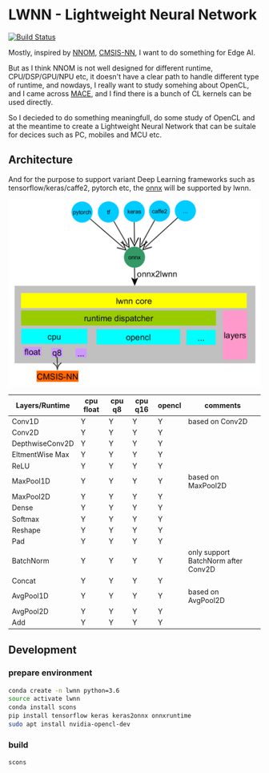 # LWNN - Lightweight Neural Network

[![Build Status](https://travis-ci.org/lwnn/lwnn.svg?branch=master)](https://travis-ci.org/lwnn/lwnn)

Mostly, inspired by [NNOM](https://github.com/majianjia/nnom), [CMSIS-NN](https://github.com/ARM-software/CMSIS_5/tree/develop/CMSIS/NN), I want to do something for Edge AI.

But as I think NNOM is not well designed for different runtime, CPU/DSP/GPU/NPU etc, it doesn't have a clear path to handle different type of runtime, and nowdays, I really want to study somehing about OpenCL, and I came across [MACE](https://github.com/XiaoMi/mace/tree/master/mace/ops/opencl/cl), and I find there is a bunch of CL kernels can be used directly.

So I decieded to do something meaningfull, do some study of OpenCL and at the meantime to create a Lightweight Neural Network that can be suitale for decices such as PC, mobiles and MCU etc.

## Architecture

And for the purpose to support variant Deep Learning frameworks such as tensorflow/keras/caffe2, pytorch etc, the [onnx](https://onnx.ai/) will be supported by lwnn.

![arch](docs/arch.png)

| Layers/Runtime | cpu float | cpu q8 | cpu q16 | opencl | comments |
| - | - | - | - | - | - |
| Conv1D | Y | Y | Y | Y | based on Conv2D |
| Conv2D | Y | Y | Y | Y | |
| DepthwiseConv2D | Y | Y | Y | Y | |
| EltmentWise Max | Y | Y | Y | Y | |
| ReLU | Y | Y | Y | Y | |
| MaxPool1D | Y | Y | Y | Y | based on MaxPool2D |
| MaxPool2D | Y | Y | Y | Y | |
| Dense | Y | Y | Y | Y | |
| Softmax | Y | Y | Y | Y | |
| Reshape | Y | Y | Y | Y | |
| Pad | Y | Y | Y | Y | |
| BatchNorm | Y | Y | Y | Y | only support BatchNorm after Conv2D |
| Concat | Y | Y | Y | Y | |
| AvgPool1D | Y | Y | Y | Y | based on AvgPool2D |
| AvgPool2D | Y | Y | Y | Y | |
| Add | Y | Y | Y | Y | |

## Development

### prepare environment
```sh
conda create -n lwnn python=3.6
source activate lwnn
conda install scons 
pip install tensorflow keras keras2onnx onnxruntime
sudo apt install nvidia-opencl-dev
```

### build

```sh
scons
```
